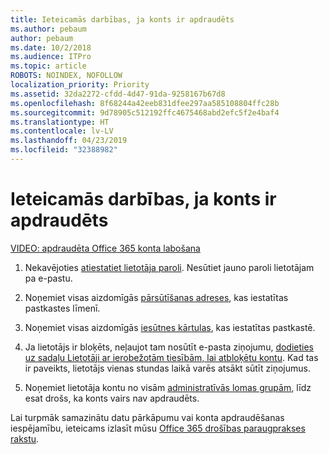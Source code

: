 ```yaml
---
title: Ieteicamās darbības, ja konts ir apdraudēts
ms.author: pebaum
author: pebaum
ms.date: 10/2/2018
ms.audience: ITPro
ms.topic: article
ROBOTS: NOINDEX, NOFOLLOW
localization_priority: Priority
ms.assetid: 32da2272-cfdd-4d47-91da-9258167b67d8
ms.openlocfilehash: 8f68244a42eeb831dfee297aa585108804ffc28b
ms.sourcegitcommit: 9d78905c512192ffc4675468abd2efc5f2e4baf4
ms.translationtype: HT
ms.contentlocale: lv-LV
ms.lasthandoff: 04/23/2019
ms.locfileid: "32388982"
---
```

# <a name="recommended-steps-to-take-if-an-account-is-compromised"></a>Ieteicamās darbības, ja konts ir apdraudēts

[VIDEO: apdraudēta Office 365 konta labošana](https://www.microsoft.com/videoplayer/embed/RE2jvOb?pid=ocpVideo0-innerdiv-oneplayer&amp;postJsllMsg=true&amp;maskLevel=20&amp;autoplay=true)
  
1. Nekavējoties [atiestatiet lietotāja paroli](https://support.office.com/article/7a5d073b-7fae-4aa5-8f96-9ecd041aba9c). Nesūtiet jauno paroli lietotājam pa e-pastu. 
    
2. Noņemiet visas aizdomīgās [pārsūtīšanas adreses](https://support.office.com/article/ab5eb117-0f22-4fa7-a662-3a6bdb0add74), kas iestatītas pastkastes līmenī. 
    
3. Noņemiet visas aizdomīgās [iesūtnes kārtulas](https://support.office.com/article/1433E3A0-7FB0-4999-B536-50E05CB67FED), kas iestatītas pastkastē. 
    
4. Ja lietotājs ir bloķēts, neļaujot tam nosūtīt e-pasta ziņojumu, [dodieties uz sadaļu Lietotāji ar ierobežotām tiesībām, lai atbloķētu kontu](https://protection.office.com/?hash=/restrictedusers). Kad tas ir paveikts, lietotājs vienas stundas laikā varēs atsākt sūtīt ziņojumus.
    
5. Noņemiet lietotāja kontu no visām [administratīvās lomas grupām](https://support.office.com/article/eac4d046-1afd-4f1a-85fc-8219c79e1504), līdz esat drošs, ka konts vairs nav apdraudēts. 
    
Lai turpmāk samazinātu datu pārkāpumu vai konta apdraudēšanas iespējamību, ieteicams izlasīt mūsu [Office 365 drošības paraugprakses rakstu](https://support.office.com/article/9295e396-e53d-49b9-ae9b-0b5828cdedc3).
  

